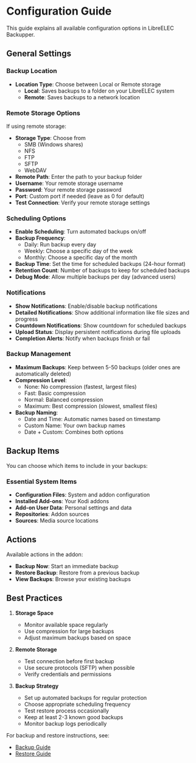 # Configuration Guide

This guide explains all available configuration options in LibreELEC Backupper.

## General Settings

### Backup Location
- **Location Type**: Choose between Local or Remote storage
  - **Local**: Saves backups to a folder on your LibreELEC system
  - **Remote**: Saves backups to a network location

### Remote Storage Options
If using remote storage:
- **Storage Type**: Choose from
  - SMB (Windows shares)
  - NFS
  - FTP
  - SFTP
  - WebDAV
- **Remote Path**: Enter the path to your backup folder
- **Username**: Your remote storage username
- **Password**: Your remote storage password
- **Port**: Custom port if needed (leave as 0 for default)
- **Test Connection**: Verify your remote storage settings

### Scheduling Options
- **Enable Scheduling**: Turn automated backups on/off
- **Backup Frequency**:
  - Daily: Run backup every day
  - Weekly: Choose a specific day of the week
  - Monthly: Choose a specific day of the month
- **Backup Time**: Set the time for scheduled backups (24-hour format)
- **Retention Count**: Number of backups to keep for scheduled backups
- **Debug Mode**: Allow multiple backups per day (advanced users)

### Notifications
- **Show Notifications**: Enable/disable backup notifications
- **Detailed Notifications**: Show additional information like file sizes and progress
- **Countdown Notifications**: Show countdown for scheduled backups
- **Upload Status**: Display persistent notifications during file uploads
- **Completion Alerts**: Notify when backups finish or fail

### Backup Management
- **Maximum Backups**: Keep between 5-50 backups (older ones are automatically deleted)
- **Compression Level**:
  - None: No compression (fastest, largest files)
  - Fast: Basic compression
  - Normal: Balanced compression
  - Maximum: Best compression (slowest, smallest files)
- **Backup Naming**:
  - Date and Time: Automatic names based on timestamp
  - Custom Name: Your own backup names
  - Date + Custom: Combines both options

## Backup Items

You can choose which items to include in your backups:

### Essential System Items
- **Configuration Files**: System and addon configuration
- **Installed Add-ons**: Your Kodi addons
- **Add-on User Data**: Personal settings and data
- **Repositories**: Addon sources
- **Sources**: Media source locations

## Actions

Available actions in the addon:
- **Backup Now**: Start an immediate backup
- **Restore Backup**: Restore from a previous backup
- **View Backups**: Browse your existing backups

## Best Practices

1. **Storage Space**
   - Monitor available space regularly
   - Use compression for large backups
   - Adjust maximum backups based on space

2. **Remote Storage**
   - Test connection before first backup
   - Use secure protocols (SFTP) when possible
   - Verify credentials and permissions

3. **Backup Strategy**
   - Set up automated backups for regular protection
   - Choose appropriate scheduling frequency
   - Test restore process occasionally
   - Keep at least 2-3 known good backups
   - Monitor backup logs periodically

For backup and restore instructions, see:
- [Backup Guide](Backup)
- [Restore Guide](Restore) 